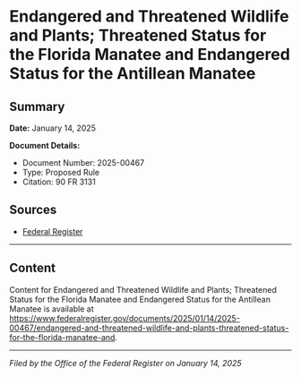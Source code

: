 # Endangered and Threatened Wildlife and Plants; Threatened Status for the Florida Manatee and Endangered Status for the Antillean Manatee

## Summary

**Date:** January 14, 2025

**Document Details:**
- Document Number: 2025-00467
- Type: Proposed Rule
- Citation: 90 FR 3131

## Sources
- [Federal Register](https://www.federalregister.gov/documents/2025/01/14/2025-00467/endangered-and-threatened-wildlife-and-plants-threatened-status-for-the-florida-manatee-and)

---

## Content

Content for Endangered and Threatened Wildlife and Plants; Threatened Status for the Florida Manatee and Endangered Status for the Antillean Manatee is available at https://www.federalregister.gov/documents/2025/01/14/2025-00467/endangered-and-threatened-wildlife-and-plants-threatened-status-for-the-florida-manatee-and.

---

*Filed by the Office of the Federal Register on January 14, 2025*
